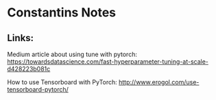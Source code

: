# Constantins Notes

## Links: 

Medium article about using tune with pytorch: https://towardsdatascience.com/fast-hyperparameter-tuning-at-scale-d428223b081c

How to use Tensorboard with PyTorch: http://www.erogol.com/use-tensorboard-pytorch/

